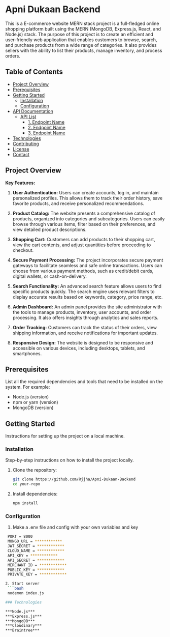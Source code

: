 # Apni Dukaan Backend

This is a E-commerce website MERN stack project is a full-fledged online shopping platform built using the MERN (MongoDB, Express.js, React, and Node.js) stack. The purpose of this project is to create an efficient and user-friendly web application that enables customers to browse, search, and purchase products from a wide range of categories. It also provides sellers with the ability to list their products, manage inventory, and process orders.

## Table of Contents

- [Project Overview](#project-overview)
- [Prerequisites](#prerequisites)
- [Getting Started](#getting-started)
  - [Installation](#installation)
  - [Configuration](#configuration)
- [API Documentation](#api-documentation)
  - [API List](#api-list)
    - [1. Endpoint Name](#1-endpoint-name)
    - [2. Endpoint Name](#2-endpoint-name)
    - [3. Endpoint Name](#3-endpoint-name)
- [Technologies](#technologies)
- [Contributing](#contributing)
- [License](#license)
- [Contact](#contact)

## Project Overview

**Key Features:**

1. **User Authentication:** Users can create accounts, log in, and maintain personalized profiles. This allows them to track their order history, save favorite products, and receive personalized recommendations.

2. **Product Catalog:** The website presents a comprehensive catalog of products, organized into categories and subcategories. Users can easily browse through various items, filter based on their preferences, and view detailed product descriptions.

3. **Shopping Cart:** Customers can add products to their shopping cart, view the cart contents, and adjust quantities before proceeding to checkout.

4. **Secure Payment Processing:** The project incorporates secure payment gateways to facilitate seamless and safe online transactions. Users can choose from various payment methods, such as credit/debit cards, digital wallets, or cash-on-delivery.

5. **Search Functionality:** An advanced search feature allows users to find specific products quickly. The search engine uses relevant filters to display accurate results based on keywords, category, price range, etc.

6. **Admin Dashboard:** An admin panel provides the site administrator with the tools to manage products, inventory, user accounts, and order processing. It also offers insights through analytics and sales reports.

7. **Order Tracking:** Customers can track the status of their orders, view shipping information, and receive notifications for important updates.

8. **Responsive Design:** The website is designed to be responsive and accessible on various devices, including desktops, tablets, and smartphones.


## Prerequisites

List all the required dependencies and tools that need to be installed on the system. For example:

- Node.js (version)
- npm or yarn (version)
- MongoDB (version)

## Getting Started

Instructions for setting up the project on a local machine.

### Installation

Step-by-step instructions on how to install the project locally.

1. Clone the repository:
   ```bash
   git clone https://github.com/Rjjha/Apni-Dukaan-Backend
   cd your-repo
2. Install dependencies:
   ```bash
   npm install

### Configuration

1. Make a .env file and config with your own variables and key
  ```bash
   PORT = 8000
   MONGO_URL = ************
   JWT_SECRET = ************
   CLOUD_NAME = ************
   API_KEY = ************
   API_SECRET = ************
   MERCHANT_ID = ************
   PUBLIC_KEY = ************
   PRIVATE_KEY = ************
 
2. Start server
   ```bash
   nodemon index.js

### Technologies

***Node.js***
***Express.js***
***MongoDB***
***Cloudinary***
***Braintree***


 
